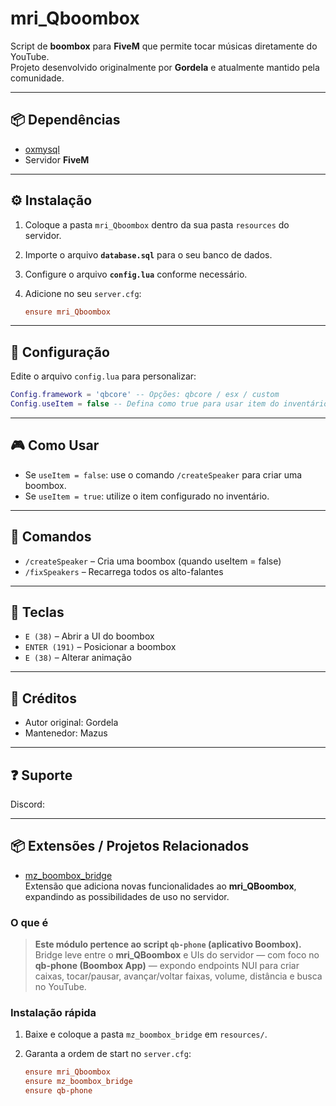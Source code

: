 # mri_Qboombox

Script de **boombox** para **FiveM** que permite tocar músicas diretamente do YouTube.  
Projeto desenvolvido originalmente por **Gordela** e atualmente mantido pela comunidade.

---

## 📦 Dependências

- [oxmysql](https://github.com/overextended/oxmysql)
- Servidor **FiveM**

---

## ⚙️ Instalação

1. Coloque a pasta `mri_Qboombox` dentro da sua pasta `resources` do servidor.
2. Importe o arquivo **`database.sql`** para o seu banco de dados.
3. Configure o arquivo **`config.lua`** conforme necessário.
4. Adicione no seu `server.cfg`:

   ```cfg
   ensure mri_Qboombox
   ```

---

## 🔧 Configuração

Edite o arquivo `config.lua` para personalizar:

```lua
Config.framework = 'qbcore' -- Opções: qbcore / esx / custom
Config.useItem = false -- Defina como true para usar item do inventário
```

---

## 🎮 Como Usar

- Se `useItem = false`: use o comando `/createSpeaker` para criar uma boombox.
- Se `useItem = true`: utilize o item configurado no inventário.

---

## 📜 Comandos

- `/createSpeaker` – Cria uma boombox (quando useItem = false)
- `/fixSpeakers` – Recarrega todos os alto-falantes

---

## 📌 Teclas

- `E (38)` – Abrir a UI do boombox
- `ENTER (191)` – Posicionar a boombox
- `E (38)` – Alterar animação

---

## 🤝 Créditos

- Autor original: Gordela
- Mantenedor: Mazus

---

## ❓ Suporte

Discord:

---

## 📦 Extensões / Projetos Relacionados

- [mz_boombox_bridge](https://github.com/Mazus-Ofc)  
  Extensão que adiciona novas funcionalidades ao **mri_QBoombox**, expandindo as possibilidades de uso no servidor.

### O que é

> **Este módulo pertence ao script `qb-phone` (aplicativo Boombox).**  
> Bridge leve entre o **mri_QBoombox** e UIs do servidor — com foco no **qb-phone (Boombox App)** — expondo endpoints NUI para criar caixas, tocar/pausar, avançar/voltar faixas, volume, distância e busca no YouTube.

### Instalação rápida

1. Baixe e coloque a pasta `mz_boombox_bridge` em `resources/`.
2. Garanta a ordem de start no `server.cfg`:

   ```cfg
   ensure mri_Qboombox
   ensure mz_boombox_bridge
   ensure qb-phone
   ```

